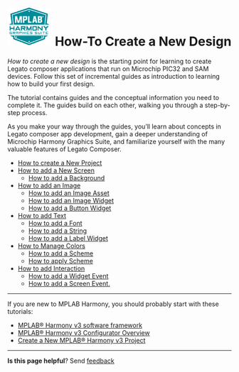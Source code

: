 # ![Microchip Technology](images/mhgs.png) How-To Create a New Design

*How to create a new design* is the starting point for learning to create Legato composer applications that run on Microchip PIC32 and SAM devices. Follow this set of incremental guides as introduction to learning how to build your first design.

The tutorial contains guides and the conceptual information you need to complete it. The guides build on each other, walking you through a step-by-step process.

As you make your way through the guides, you’ll learn about concepts in Legato composer app development, gain a deeper understanding of Microchip Harmony Graphics Suite, and familiarize yourself with the many valuable features of Legato Composer.

* [How to create a New Project](./How-to-Use-New-Project-Wizard)
* [How to add a New Screen](./How-to-Add-a-New-Screen)
    * [How to add a Background](./How-to-Add-a-Background)
* [How to add an Image](./How-to-Add-a-Image)
    * [How to add an Image Asset](./How-to-Add-Image-Asset)
    * [How to add an Image Widget](./How-to-Add-Image-Widget)
    * [How to add a Button Widget](./How-to-Add-Button-Widget)
* [How to add Text](./How-to-Add-Text)
    * [How to add a Font](./How-to-Add-Font)
    * [How to add a String](./How-to-Add-String)
    * [How to add a Label Widget](./How-to-Add-Label-Widget)
* [How to Manage Colors](./How-to-Manage-Colors)
    * [How to add a Scheme](./How-to-Add-Scheme)
    * [How to apply Scheme](./How-to-Apply-Scheme)
* [How to add Interaction](./How-to-Add-Interaction)
    * [How to add a Widget Event](./How-to-Add-a-Widget-Event)
    * [How to add a Screen Event.](./How-to-Add-a-Screen-Event)


***

If you are new to MPLAB Harmony, you should probably start with these tutorials:

* [MPLAB® Harmony v3 software framework](https://microchipdeveloper.com/harmony3:start) 
* [MPLAB® Harmony v3 Configurator Overview](https://microchipdeveloper.com/harmony3:mhc-overview)
* [Create a New MPLAB® Harmony v3 Project](https://microchipdeveloper.com/harmony3:new-proj)

***

**Is this page helpful**? Send [feedback](https://github.com/Microchip-MPLAB-Harmony/gfx/issues)